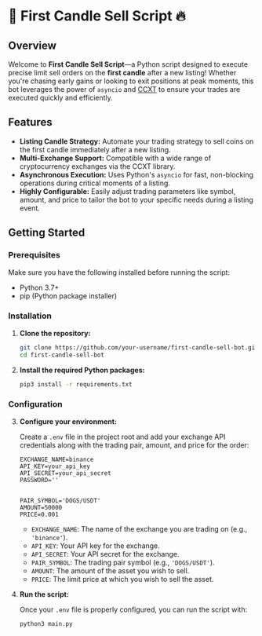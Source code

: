 # 🚀 First Candle Sell Script 🔥

## Overview

Welcome to **First Candle Sell Script**—a Python script designed to execute precise limit sell orders on the **first candle** after a new listing! Whether you're chasing early gains or looking to exit positions at peak moments, this bot leverages the power of `asyncio` and [CCXT](https://github.com/ccxt/ccxt) to ensure your trades are executed quickly and efficiently.

## Features

- **Listing Candle Strategy:** Automate your trading strategy to sell coins on the first candle immediately after a new listing.
- **Multi-Exchange Support:** Compatible with a wide range of cryptocurrency exchanges via the CCXT library.
- **Asynchronous Execution:** Uses Python's `asyncio` for fast, non-blocking operations during critical moments of a listing.
- **Highly Configurable:** Easily adjust trading parameters like symbol, amount, and price to tailor the bot to your specific needs during a listing event.

## Getting Started

### Prerequisites

Make sure you have the following installed before running the script:

- Python 3.7+
- pip (Python package installer)

### Installation

1. **Clone the repository:**

    ```bash
    git clone https://github.com/your-username/first-candle-sell-bot.git
    cd first-candle-sell-bot
    ```

2. **Install the required Python packages:**

    ```bash
    pip3 install -r requirements.txt
    ```

### Configuration

3. **Configure your environment:**

    Create a `.env` file in the project root and add your exchange API credentials along with the trading pair, amount, and price for the order:

    ```env
    EXCHANGE_NAME=binance
    API_KEY=your_api_key
    API_SECRET=your_api_secret
    PASSWORD=''
   

    PAIR_SYMBOL='DOGS/USDT'
    AMOUNT=50000
    PRICE=0.001
    ```

    - `EXCHANGE_NAME`: The name of the exchange you are trading on (e.g., `'binance'`).
    - `API_KEY`: Your API key for the exchange.
    - `API_SECRET`: Your API secret for the exchange.
    - `PAIR_SYMBOL`: The trading pair symbol (e.g., `'DOGS/USDT'`).
    - `AMOUNT`: The amount of the asset you wish to sell.
    - `PRICE`: The limit price at which you wish to sell the asset.

4. **Run the script:**

    Once your `.env` file is properly configured, you can run the script with:

    ```bash
    python3 main.py
    ```